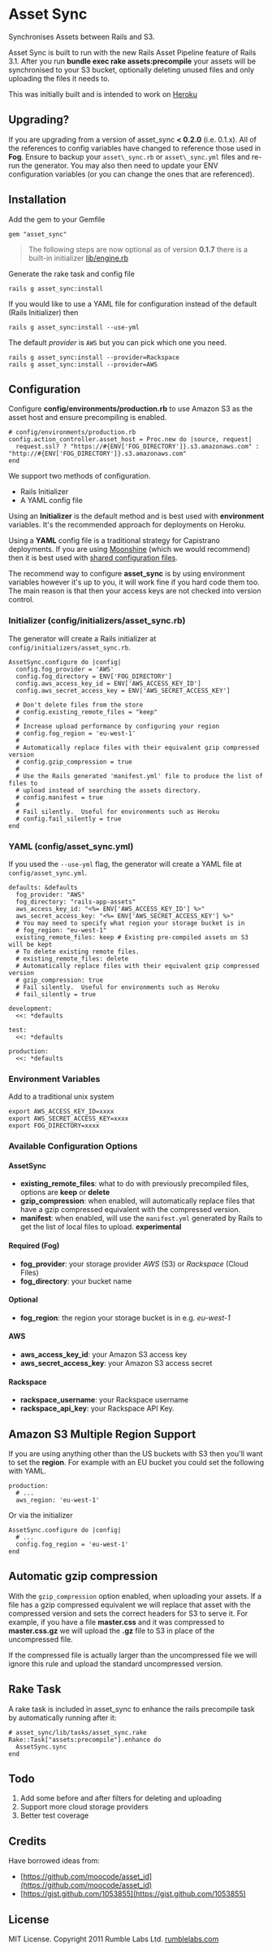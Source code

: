 # Asset Sync

Synchronises Assets between Rails and S3.

Asset Sync is built to run with the new Rails Asset Pipeline feature of Rails 3.1.  After you run __bundle exec rake assets:precompile__ your assets will be synchronised to your S3 
bucket, optionally deleting unused files and only uploading the files it needs to.

This was initially built and is intended to work on [Heroku](http://heroku.com)

## Upgrading?

If you are upgrading from a version of asset_sync **< 0.2.0** (i.e. 0.1.x). All of the references to config variables have changed to reference those used in **Fog**. Ensure to backup your `asset\_sync.rb` or `asset\_sync.yml` files and re-run the generator. You may also then need to update your ENV configuration variables (or you can change the ones that are referenced).

## Installation

Add the gem to your Gemfile

    gem "asset_sync"

> The following steps are now optional as of version **0.1.7** there is a built-in initializer [lib/engine.rb](https://github.com/rumblelabs/asset_sync/blob/master/lib/asset_sync/engine.rb)

Generate the rake task and config file

    rails g asset_sync:install
    
If you would like to use a YAML file for configuration instead of the default (Rails Initializer) then 

    rails g asset_sync:install --use-yml

The default *provider* is `AWS` but you can pick which one you need.

    rails g asset_sync:install --provider=Rackspace
    rails g asset_sync:install --provider=AWS

## Configuration

Configure __config/environments/production.rb__ to use Amazon
S3 as the asset host and ensure precompiling is enabled.

    # config/environments/production.rb
    config.action_controller.asset_host = Proc.new do |source, request|
      request.ssl? ? "https://#{ENV['FOG_DIRECTORY']}.s3.amazonaws.com" : "http://#{ENV['FOG_DIRECTORY']}.s3.amazonaws.com"
    end

We support two methods of configuration.

* Rails Initializer
* A YAML config file

Using an **Initializer** is the default method and is best used with **environment** variables. It's the recommended approach for deployments on Heroku.

Using a **YAML** config file is a traditional strategy for Capistrano deployments. If you are using [Moonshine](https://github.com/railsmachine/moonshine) (which we would recommend) then it is best used with [shared configuration files](https://github.com/railsmachine/moonshine/wiki/Shared-Configuration-Files).

The recommend way to configure **asset_sync** is by using environment variables however it's up to you, it will work fine if you hard code them too. The main reason is that then your access keys are not checked into version control.

### Initializer (config/initializers/asset_sync.rb)

The generator will create a Rails initializer at `config/initializers/asset_sync.rb`.

    AssetSync.configure do |config|
      config.fog_provider = 'AWS'
      config.fog_directory = ENV['FOG_DIRECTORY']
      config.aws_access_key_id = ENV['AWS_ACCESS_KEY_ID']
      config.aws_secret_access_key = ENV['AWS_SECRET_ACCESS_KEY']

      # Don't delete files from the store
      # config.existing_remote_files = "keep"
      #
      # Increase upload performance by configuring your region
      # config.fog_region = 'eu-west-1'
      #
      # Automatically replace files with their equivalent gzip compressed version
      # config.gzip_compression = true
      #
      # Use the Rails generated 'manifest.yml' file to produce the list of files to 
      # upload instead of searching the assets directory.
      # config.manifest = true
      #
      # Fail silently.  Useful for environments such as Heroku
      # config.fail_silently = true
    end


### YAML (config/asset_sync.yml)

If you used the `--use-yml` flag, the generator will create a YAML file at `config/asset_sync.yml`.

    defaults: &defaults
      fog_provider: "AWS"
      fog_directory: "rails-app-assets"
      aws_access_key_id: "<%= ENV['AWS_ACCESS_KEY_ID'] %>"
      aws_secret_access_key: "<%= ENV['AWS_SECRET_ACCESS_KEY'] %>"
      # You may need to specify what region your storage bucket is in
      # fog_region: "eu-west-1"
      existing_remote_files: keep # Existing pre-compiled assets on S3 will be kept
      # To delete existing remote files.
      # existing_remote_files: delete
      # Automatically replace files with their equivalent gzip compressed version
      # gzip_compression: true
      # Fail silently.  Useful for environments such as Heroku
      # fail_silently = true

    development:
      <<: *defaults

    test:
      <<: *defaults

    production:
      <<: *defaults

### Environment Variables

Add to a traditional unix system

    export AWS_ACCESS_KEY_ID=xxxx
    export AWS_SECRET_ACCESS_KEY=xxxx
    export FOG_DIRECTORY=xxxx

### Available Configuration Options

#### AssetSync

* **existing_remote_files**: what to do with previously precompiled files, options are **keep** or **delete**
* **gzip\_compression**: when enabled, will automatically replace files that have a gzip compressed equivalent with the compressed version.
* **manifest**: when enabled, will use the `manifest.yml` generated by Rails to get the list of local files to upload. **experimental**

#### Required (Fog)
* **fog\_provider**: your storage provider *AWS* (S3) or *Rackspace* (Cloud Files)
* **fog\_directory**: your bucket name

#### Optional

* **fog\_region**: the region your storage bucket is in e.g. *eu-west-1*

#### AWS

* **aws\_access\_key\_id**: your Amazon S3 access key
* **aws\_secret\_access\_key**: your Amazon S3 access secret

#### Rackspace

* **rackspace\_username**: your Rackspace username
* **rackspace\_api\_key**: your Rackspace API Key.

## Amazon S3 Multiple Region Support

If you are using anything other than the US buckets with S3 then you'll want to set the **region**. For example with an EU bucket you could set the following with YAML.

    production:
      # ...
      aws_region: 'eu-west-1'

Or via the initializer

    AssetSync.configure do |config|
      # ...
      config.fog_region = 'eu-west-1'
    end

## Automatic gzip compression

With the `gzip_compression` option enabled, when uploading your assets. If a file has a gzip compressed equivalent we will replace that asset with the compressed version and sets the correct headers for S3 to serve it. For example, if you have a file **master.css** and it was compressed to **master.css.gz** we will upload the **.gz** file to S3 in place of the uncompressed file.

If the compressed file is actually larger than the uncompressed file we will ignore this rule and upload the standard uncompressed version.

## Rake Task

A rake task is included in asset\_sync to enhance the rails precompile task by automatically running after it:

    # asset_sync/lib/tasks/asset_sync.rake
    Rake::Task["assets:precompile"].enhance do
      AssetSync.sync
    end

## Todo

1. Add some before and after filters for deleting and uploading
2. Support more cloud storage providers
3. Better test coverage

## Credits

Have borrowed ideas from:

 - [https://github.com/moocode/asset_id](https://github.com/moocode/asset_id)
 - [https://gist.github.com/1053855](https://gist.github.com/1053855)

## License

MIT License. Copyright 2011 Rumble Labs Ltd. [rumblelabs.com](http://rumblelabs.com)
